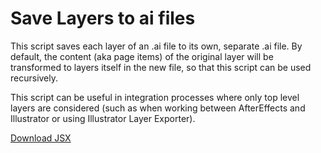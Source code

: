 # Save Layers to ai files

This script saves each layer of an .ai file to its own, separate .ai file. By default, the content (aka page items) of the original layer will be transformed to layers itself in the new file, so that this script can be used recursively.

This script can be useful in integration processes where only top level layers are considered (such as when working between AfterEffects and Illustrator or using Illustrator Layer Exporter).

[Download JSX](https://raw.githubusercontent.com/davidderaedt/CSscripts/master/illustrator/savelayerstoai/savelayerstoai.jsx)